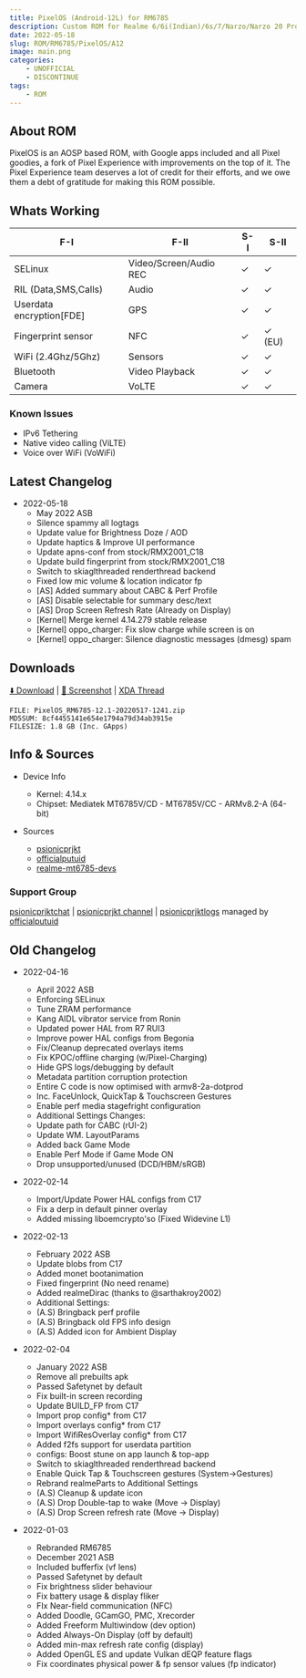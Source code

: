 ```yaml
---
title: PixelOS (Android-12L) for RM6785
description: Custom ROM for Realme 6/6i(Indian)/6s/7/Narzo/Narzo 20 Pro/Narzo 30 4G (RM6785)
date: 2022-05-18
slug: ROM/RM6785/PixelOS/A12
image: main.png
categories:
    - UNOFFICIAL
    - DISCONTINUE
tags:
    - ROM
---
```


## About ROM
PixelOS is an AOSP based ROM, with Google apps included and all Pixel goodies, a fork of Pixel Experience with improvements on the top of it. The Pixel Experience team deserves a lot of credit for their efforts, and we owe them a debt of gratitude for making this ROM possible.

## Whats Working
F-I | F-II | S-I | S-II
---------|---------|---------|---------
SELinux | Video/Screen/Audio REC | ✓ | ✓
RIL (Data,SMS,Calls) | Audio | ✓ | ✓
Userdata encryption[FDE] | GPS | ✓ | ✓
Fingerprint sensor | NFC | ✓ | ✓ (EU)
WiFi (2.4Ghz/5Ghz) | Sensors | ✓ | ✓
Bluetooth | Video Playback | ✓ | ✓
Camera | VoLTE | ✓ | ✓

### Known Issues
* IPv6 Tethering
* Native video calling (ViLTE)
* Voice over WiFi (VoWiFi)

## Latest Changelog
* 2022-05-18
  * May 2022 ASB
  * Silence spammy all logtags
  * Update value for Brightness Doze / AOD
  * Update haptics & Improve UI performance
  * Update apns-conf from stock/RMX2001_C18
  * Update build fingerprint from stock/RMX2001_C18 
  * Switch to skiaglthreaded renderthread backend
  * Fixed low mic volume & location indicator fp
  * [AS] Added summary about CABC & Perf Profile
  * [AS] Disable selectable for summary desc/text
  * [AS] Drop Screen Refresh Rate (Already on Display)
  * [Kernel] Merge kernel 4.14.279 stable release
  * [Kernel] oppo_charger: Fix slow charge while screen is on
  * [Kernel] oppo_charger: Silence diagnostic messages (dmesg) spam

## Downloads
[⬇️ Download](https://sourceforge.net/projects/psionicprjkt/files/RM6785/PixelOS-A12L/PixelOS_RM6785-12.1-20220517-1241.zip/download) | [🌆 Screenshot](https://t.me/psionicprjkt) | [XDA Thread](https://forum.xda-developers.com)

```
FILE: PixelOS_RM6785-12.1-20220517-1241.zip
MD5SUM: 8cf4455141e654e1794a79d34ab3915e
FILESIZE: 1.8 GB (Inc. GApps)
```

## Info & Sources
* Device Info
  * Kernel: 4.14.x
  * Chipset: Mediatek MT6785V/CD - MT6785V/CC - ARMv8.2-A (64-bit)

* Sources
  * [psionicprjkt](https://github.com/psionicprjkt)
  * [officialputuid](https://github.com/officialputuid)
  * [realme-mt6785-devs](https://github.com/realme-mt6785-devs)

### Support Group
[psionicprjktchat](https://t.me/psionicprjktchat) | [psionicprjkt channel](https://t.me/psionicprjkt) | [psionicprjktlogs](https://t.me/psionicprjktlogs) managed by [officialputuid](https://t.me/officialputuid)

## Old Changelog
* 2022-04-16
  * April 2022 ASB
  * Enforcing SELinux
  * Tune ZRAM performance
  * Kang AIDL vibrator service from Ronin
  * Updated power HAL from R7 RUI3
  * Improve power HAL configs from Begonia
  * Fix/Cleanup deprecated overlays items
  * Fix KPOC/offline charging (w/Pixel-Charging)
  * Hide GPS logs/debugging by default
  * Metadata partition corruption protection
  * Entire C code is now optimised with armv8-2a-dotprod
  * Inc. FaceUnlock, QuickTap & Touchscreen Gestures
  * Enable perf media stagefright configuration 
  * Additional Settings Changes:
  * Update path for CABC (rUI-2)
  * Update WM. LayoutParams
  * Added back Game Mode
  * Enable Perf Mode if Game Mode ON
  * Drop unsupported/unused (DCD/HBM/sRGB)

* 2022-02-14
  * Import/Update Power HAL configs from C17
  * Fix a derp in default pinner overlay
  * Added missing liboemcrypto'so (Fixed Widevine L1)

* 2022-02-13
  * February 2022 ASB
  * Update blobs from C17
  * Added monet bootanimation
  * Fixed fingerprint (No need rename)
  * Added realmeDirac (thanks to @sarthakroy2002)
  * Additional Settings:
  * (A.S) Bringback perf profile
  * (A.S) Bringback old FPS info design
  * (A.S) Added icon for Ambient Display

* 2022-02-04
  * January 2022 ASB
  * Remove all prebuilts apk
  * Passed Safetynet by default
  * Fix built-in screen recording
  * Update BUILD_FP from C17
  * Import prop config* from C17
  * Import overlays config* from C17
  * Import WifiResOverlay config* from C17
  * Added f2fs support for userdata partition
  * configs: Boost stune on app launch & top-app
  * Switch to skiaglthreaded renderthread backend
  * Enable Quick Tap & Touchscreen gestures (System→Gestures)
  * Rebrand realmeParts to Additional Settings
  * (A.S) Cleanup & update icon
  * (A.S) Drop Double-tap to wake (Move → Display)
  * (A.S) Drop Screen refresh rate (Move → Display)

* 2022-01-03
  * Rebranded RM6785
  * December 2021 ASB
  * Included bufferfix (vf lens)
  * Passed Safetynet by default
  * Fix brightness slider behaviour
  * Fix battery usage & display fliker
  * FIx Near-field communication (NFC)
  * Added Doodle, GCamGO, PMC, Xrecorder
  * Added Freeform Multiwindow (dev option)
  * Added Always-On Display (off by default)
  * Added min-max refresh rate config (display)
  * Added OpenGL ES and update Vulkan dEQP feature flags
  * Fix coordinates physical power & fp sensor values (fp indicator)
